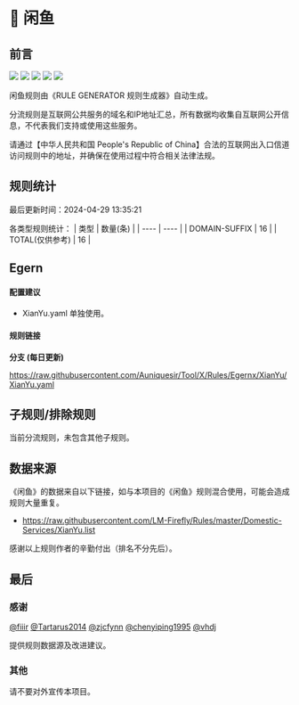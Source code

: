 # 🧸 闲鱼

## 前言

![](https://shields.io/badge/-移除重复规则-ff69b4) ![](https://shields.io/badge/-DOMAIN与DOMAIN--SUFFIX合并-green) ![](https://shields.io/badge/-DOMAIN--SUFFIX间合并-critical) ![](https://shields.io/badge/-DOMAIN--SUFFIX与DOMAIN--KEYWORD合并-blue) ![](https://shields.io/badge/-IP--CIDR(6)合并-blueviolet) 

闲鱼规则由《RULE GENERATOR 规则生成器》自动生成。

分流规则是互联网公共服务的域名和IP地址汇总，所有数据均收集自互联网公开信息，不代表我们支持或使用这些服务。

请通过【中华人民共和国 People's Republic of China】合法的互联网出入口信道访问规则中的地址，并确保在使用过程中符合相关法律法规。

## 规则统计

最后更新时间：2024-04-29 13:35:21

各类型规则统计：
| 类型 | 数量(条)  | 
| ---- | ----  |
| DOMAIN-SUFFIX | 16  | 
| TOTAL(仅供参考) | 16  | 


## Egern 

#### 配置建议
- XianYu.yaml 单独使用。

#### 规则链接
**分支 (每日更新)**

https://raw.githubusercontent.com/Auniquesir/Tool/X/Rules/Egernx/XianYu/XianYu.yaml











## 子规则/排除规则


当前分流规则，未包含其他子规则。

## 数据来源

《闲鱼》的数据来自以下链接，如与本项目的《闲鱼》规则混合使用，可能会造成规则大量重复。

- https://raw.githubusercontent.com/LM-Firefly/Rules/master/Domestic-Services/XianYu.list


感谢以上规则作者的辛勤付出（排名不分先后）。

## 最后

### 感谢

[@fiiir](https://github.com/fiiir) [@Tartarus2014](https://github.com/Tartarus2014) [@zjcfynn](https://github.com/zjcfynn) [@chenyiping1995](https://github.com/chenyiping1995) [@vhdj](https://github.com/vhdj)

提供规则数据源及改进建议。

### 其他

请不要对外宣传本项目。